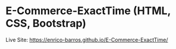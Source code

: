 # E-Commerce-ExactTime (HTML, CSS, Bootstrap)
Live Site: https://enrico-barros.github.io/E-Commerce-ExactTime/
